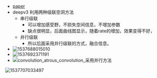* [paper](paper/14.105-17-Rethinking-Atrous-Convolution-for-Semantic-Image-Segmentation.pdf)
* deepv3 利用两种级联空洞方法
  - 串行级联
    - 可以增加感受野，不损失空间信息，不增加参数
    - 缺点很明显，后面曲线图显示，随着rate的增加，效果变得不好，
  - 并行级联
    - 所以后面采用并行级联的方式，融合信息。
* ![1537688015010](readme/14.105-利用空洞卷积deeper.png)
* ![1537692371191](readme/14.105-空洞率大小的影响.png)
* ![convolution_atrous_convolution_采用并行方法](readme/14.105-采用并行方法.png)

![1537707033497](readme/14.105-deeplab_v3_结果.jpeg)